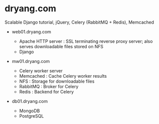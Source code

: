 dryang.com
==========

Scalable Django tutorial, jQuery, Celery (RabbitMQ + Redis), Memcached

- web01.dryang.com
  - Apache HTTP server  : SSL terminating reverse proxy server; also serves
                          downloadable files stored on NFS
  - Django

- mw01.dryang.com
  - Celery worker server
  - Memcached           : Cache Celery worker results
  - NFS                 : Storage for downloadable files
  - RabbitMQ            : Broker for Celery
  - Redis               : Backend for Celery

- db01.dryang.com
  - MongoDB
  - PostgreSQL
